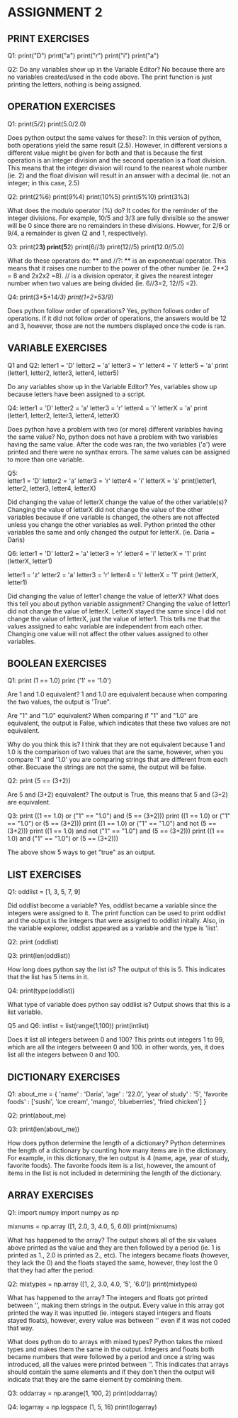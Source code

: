 # ASSIGNMENT 2

## PRINT EXERCISES
Q1:
print("D")
print("a")
print("r")
print("i")
print("a")

Q2: 
Do any variables show up in the Variable Editor?
    No because there are no variables created/used in the code above. The 
    print function is just printing the letters, nothing is being assigned.


## OPERATION EXERCISES
Q1:
print(5/2)
print(5.0/2.0)

Does python output the same values for these?:
    In this version of python, both operations yield the same result (2.5).
    However, in different versions a different value might be given for both 
    and that is because the first operation is an integer division and the 
    second operation is a float division. This means that the integer division
    will round to the nearest whole number (ie. 2) and the float division will 
    result in an answer with a decimal (ie. not an integer; in this case, 2.5)
    
Q2:
print(2%6)
print(9%4)
print(10%5)
print(5%10)
print(3%3)

What does the modulo operator (%) do?
    It codes for the reminder of the integer divisions. For example, 10/5 and 3/3
    are fully divisible so the answer will be 0 since there are no remainders in 
    these divisions. Howver, for 2/6 or 9/4, a remainder is given (2 and 1, respectively).
    
Q3:
print(2**3)
print(5**2)
print(6//3)
print(12//5)
print(12.0//5.0)

What do these operators do: ** and //?:
     ** is an exponentual operator. This means that it raises one number to the power of 
    the other number (ie. 2**3 = 8 and 2x2x2 =8). // is a division operator, it gives the 
    nearest integer number when two values are being divided (ie. 6//3=2, 12//5 =2).
    
Q4:
print(3+5+1*4/3)
print(1+2+5*3/9)

Does python follow order of operations?
    Yes, python follows order of operations. If it did not follow order of operations, 
    the answers would be 12 and 3, however, those are not the numbers displayed once the 
    code is ran.
    
    
## VARIABLE EXERCISES
Q1 and Q2:
letter1 = 'D'
letter2 = 'a'
letter3 = 'r'
letter4 = 'i'
letter5 = 'a'
print (letter1, letter2, letter3, letter4, letter5)

Do any variables show up in the Variable Editor? 
    Yes, variables show up because letters have been assigned to a script.
  
Q4:
letter1 = 'D'
letter2 = 'a'
letter3 = 'r'
letter4 = 'i'
letterX = 'a'
print (letter1, letter2, letter3, letter4, letterX)

Does python have a problem with two (or more) different variables having the same value?
    No, python does not have a problem with two variables having the same value.
    After the code was ran, the two variables ('a') were printed and there were 
    no synthax errors. The same values can be assigned to more than one variable.

Q5:    
letter1 = 'D'
letter2 = 'a'
letter3 = 'r'
letter4 = 'i'
letterX = 's'
print(letter1, letter2, letter3, letter4, letterX)

Did changing the value of letterX change the value of the other variable(s)?
    Changing the value of letterX did not change the value of the other variables
    because if one variable is changed, the others are not affected unless you 
    change the other variables as well. Python printed the other variables the 
    same and only changed the output for letterX. (ie. Daria = Daris)

Q6:
letter1 = 'D'
letter2 = 'a'
letter3 = 'r'
letter4 = 'i'
letterX = '1'
print (letterX, letter1)

letter1 = 'z'
letter2 = 'a'
letter3 = 'r'
letter4 = 'i'
letterX = '1'
print (letterX, letter1)

Did changing the value of letter1 change the value of letterX? What does this tell you about 
python variable assignment?
    Changing the value of letter1 did not change the value of letterX. LetterX stayed the same
    since I did not change the value of letterX, just the value of letter1. This tells me that 
    the values assigned to eahc variable are independent from each other. Changing one value 
    will not affect the other values assigned to other variables.
    

## BOOLEAN EXERCISES
Q1:
print (1 == 1.0)
print ('1' == '1.0')

Are 1 and 1.0 equivalent?
    1 and 1.0 are equivalent because when comparing the two values, 
    the output is 'True".
    
Are "1" and "1.0" equivalent?
    When comparing if "1" and "1.0" are equivalent, the output is
    False, which indicates that these two values are not equivalent.
    
Why do you think this is?
    I think that they are not equivalent because 1 and 1.0 is the comparison of 
    two values that are the same, however, when you compare '1' and '1.0' you are
    comparing strings that are different from each other. Becuase the strings are 
    not the same, the output will be false.
  
Q2:
print (5 == (3+2))

Are 5 and (3+2) equivalent?
    The output is True, this means that 5 and (3+2) are equivalent.

Q3:
print ((1 == 1.0) or ("1" == "1.0") and (5 == (3+2)))
print ((1 == 1.0) or ("1" == "1.0") or (5 == (3+2)))
print ((1 == 1.0) or ("1" == "1.0") and not (5 == (3+2)))
print ((1 == 1.0) and not ("1" == "1.0") and (5 == (3+2)))
print ((1 == 1.0) and ("1" == "1.0") or (5 == (3+2)))

The above show 5 ways to get "true" as an output.


## LIST EXERCISES
Q1:
oddlist = [1, 3, 5, 7, 9]

Did oddlist become a variable?
    Yes, oddlist became a variable since the integers were assigned to it. 
    The print function can be used to print oddlist and the output is the 
    integers that were assigned to oddlist initally. Also, in the variable 
    explorer, oddlist appeared as a variable and the type is 'list'.
    
Q2:
print (oddlist)

Q3:
print(len(oddlist))

How long does python say the list is?
    The output of this is 5. This indicates that the list has 5 items in it.
    
Q4:
print(type(oddlist))

What type of variable does python say oddlist is?
    Output shows that this is a list variable.
    
Q5 and Q6:
intlist = list(range(1,100))
print(intlist)

Does it list all integers between 0 and 100?
    This prints out integers 1 to 99, which are all the integers betweeen 0 and 100.
    in other words, yes, it does list all the integers between 0 and 100.


## DICTIONARY EXERCISES
Q1:
about_me = {
   'name' : 'Daria',
   'age' : '22.0',
   'year of study' : '5',
   'favorite foods' : ['sushi', 'ice cream', 'mango', 'blueberries', 'fried chicken']
   }

Q2:
print(about_me)

Q3:
print(len(about_me))

How does python determine the length of a dictionary?
    Python determines the length of a dictionary by counting how many items are in the 
    dictionary. For example, in this dictionary, the len output is 4 (name, age, year 
    of study, favorite foods). The favorite foods item is a list, however, the amount 
    of items in the list is not included in determining the length of the dictionary.


## ARRAY EXERCISES
Q1:
import numpy
import numpy as np

mixnums = np.array ([1, 2.0, 3, 4.0, 5, 6.0])
print(mixnums)

What has happened to the array?
    The output shows all of the six values above printed as the value
    and they are then followed by a period (ie. 1 is printed as 1., 
    2.0 is printed as 2., etc). The integers became floats (however, 
    they lack the 0) and the floats stayed the same, however, they lost
    the 0 that they had after the period.

Q2:
mixtypes = np.array ([1, 2, 3.0, 4.0, '5', '6.0'])
print(mixtypes)

What has happened to the array? 
    The integers and floats got printed between '', making them strings 
    in the output. Every value in this array got printed the way it was 
    inputted (ie. integers stayed integers and floats stayed floats), 
    however, every value was between '' even if it was not coded that way. 
    
What does python do to arrays with mixed types?
    Python takes the mixed types and makes them the same in the output. 
    Integers and floats both became numbers that were followed by a period 
    and once a string was introduced, all the values were printed between ''.
    This indicates that arrays should contain the same elements and if they 
    don't then the output will indicate that they are the same element by 
    combining them.

Q3:
oddarray = np.arange(1, 100, 2)
print(oddarray)

Q4:
logarray = np.logspace (1, 5, 16)
print(logarray)
